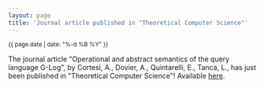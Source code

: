 ```yaml
---
layout: page
title: 'Journal article published in "Theoretical Computer Science"'
---
```


<small>{{ page.date | date: "%-d %B %Y" }}</small>

The journal article "Operational and abstract semantics of the query language G-Log", by Cortesi, A., Dovier, A., Quintarelli, E., Tanca, L., has just been published in "Theoretical Computer Science"! Available [here](https://doi.org/10.1016/S0304-3975(01)00295-X).
